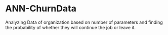 # ANN-ChurnData
Analyzing Data of organization based on number of  parameters and finding the probability of whether they will continue the job or leave it. 
